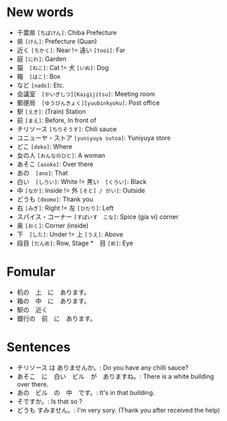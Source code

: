 # New words
* 千葉県 `[ちばけん]`: Chiba Prefecture
* 県 `[けん]`: Prefecture (Quan)
* 近く `[ちかく]`: Near != 遠い `[tooi]`: Far　
* 庭 `[にわ]`: Garden
* 猫　`[ねこ]`: Cat != 犬 `[いぬ]`: Dog
* 箱　`[はこ]`: Box
* など `[nado]`: Etc.
* 会議室　`[かいぎしつ][Kaigijitsu]`: Meeting room
* 郵便局　`[ゆうびんきょく][yuubinkyoku]`: Post office
* 駅 `[えき]`: (Train) Station
* 前 `[まえ]`: Before, In front of
* チリソース `[ちりそうす]`: Chili sauce
* ユニューヤ・ストア `[yuniyuya sutoa]`: Yuniyuya store
* どこ `[doko]`: Where
* 女の人 `[おんなのひと]`: A woman
* あそこ `[asoko]`: Over there
* あの　`[ano]`: That
* 白い　`[しろい]`: White != 黒い　`[くろい]`: Black
* 中 `[なか]`: Inside != 外 `[そと] / がい]`: Outside
* どうも `[doomo]`: Thank you
* 右 `[みぎ]`: Right != 左 `[ひだり]`: Left
* スパイス・コーナー `[すぱいす　こな]`: Spice (gia vi) corner
* 奥 `[おく]`: Corner (inside)
* 下　`[した]`: Under != 上 `[うえ]`: Above
* 段目 `[だんめ]`: Row, Stage
*　目 `[め]`: Eye　

# Fomular
* 机の　上　に　あります。
* 箱の　中　に　あります。
* 駅の　近く
* 銀行の　前　に　あります。

# Sentences
* チリソース は ありませんか。: Do you have any chilli sauce?
* あそこ　に　白い　ビル　が　ありますね。: There is a white building over there.
* あの　ビル　の　中　です。: It's in that building.
* そですか。: Is that so ?
* どうも すみません。: I'm very sory. (Thank you after received the help)
